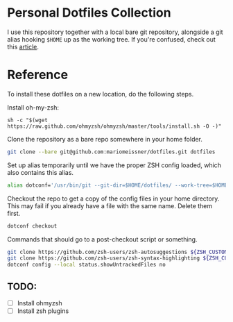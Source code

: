 # Personal Dotfiles Collection

I use this repository together with a local bare git repository, alongside a git alias hooking `$HOME` up as the working tree. If you're confused, check out this [article](https://www.atlassian.com/git/tutorials/dotfiles).

# Reference

To install these dotfiles on a new location, do the following steps.

Install oh-my-zsh:
```
sh -c "$(wget https://raw.github.com/ohmyzsh/ohmyzsh/master/tools/install.sh -O -)"
```

Clone the repository as a bare repo somewhere in your home folder.
```bash
git clone --bare git@github.com:mariomeissner/dotfiles.git dotfiles
```

Set up alias temporarily until we have the proper ZSH config loaded, which also contains this alias.
```bash
alias dotconf='/usr/bin/git --git-dir=$HOME/dotfiles/ --work-tree=$HOME'
```

Checkout the repo to get a copy of the config files in your home directory. This may fail if you already have a file with the same name. Delete them first.
```bash
dotconf checkout
```

Commands that should go to a post-checkout script or something.
```bash
git clone https://github.com/zsh-users/zsh-autosuggestions ${ZSH_CUSTOM:-~/.oh-my-zsh/custom}/plugins/zsh-autosuggestions
git clone https://github.com/zsh-users/zsh-syntax-highlighting ${ZSH_CUSTOM:-~/.oh-my-zsh/custom}/plugins/zsh-syntax-highlighting
dotconf config --local status.showUntrackedFiles no
```

## TODO:
- [ ] Install ohmyzsh
- [ ] Install zsh plugins
